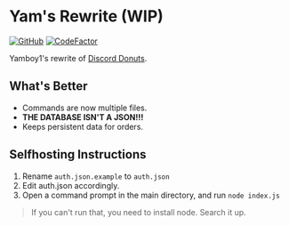 # Yam's Rewrite (WIP)
[![GitHub](https://img.shields.io/github/license/Yamboy1/discord-donuts.svg)](https://github.com/Yamboy1/discord-donuts)
[![CodeFactor](https://www.codefactor.io/repository/github/yamboy1/discord-donuts/badge)](https://www.codefactor.io/repository/github/yamboy1/discord-donuts)

Yamboy1's rewrite of [Discord Donuts](https://github.com/mastercraft852/discord-donuts).

## What's Better
- Commands are now multiple files.
- **THE DATABASE ISN'T A JSON!!!**
- Keeps persistent data for orders.

## Selfhosting Instructions
1. Rename `auth.json.example` to `auth.json`
2. Edit auth.json accordingly.
3. Open a command prompt in the main directory, and run `node index.js`
>If you can't run that, you need to install node. Search it up.
